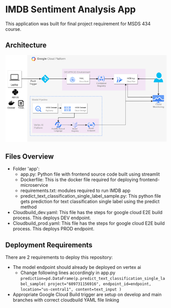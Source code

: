 # IMDB Sentiment Analysis App

This application was built for final project requirement for MSDS 434 course.

## Architecture

![architecture diagram](./Architecture.drawio.png)

## Files Overview
* Folder 'app':
    * app.py: Python file with frontend source code built using streamlit
    * Dockerfile: This is the docker file required for deploying frontend-microservice
    * requirements.txt: modules required to run IMDB app
    * predict_text_classification_single_label_sample.py: This python file gets prediction for text classification single label using the predict method
* Cloudbuild_dev.yaml: This file has the steps for google cloud E2E build process. This deploys DEV endpoint.  
* Cloudbuild_prod.yaml: This file has the steps for google cloud E2E build process. This deploys PROD endpoint.

## Deployment Requirements
There are 2 requirements to deploy this repository:
* The model endpoint should already be deployed on vertex ai
    * Change following lines accordingly in app.py \
                    ```
                    prediction=pd.DataFrame(p.predict_text_classification_single_label_sample(
                        project="609731156916",
                        endpoint_id=endpoint,
                        location="us-central1",
                        content=text_input
                    )
                    ```
* Appropriate Google Cloud Build trigger are setup on develop and main branches with correct cloudbuild YAML file linking